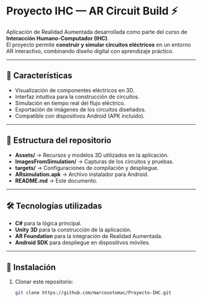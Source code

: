 # Proyecto IHC — AR Circuit Build ⚡

Aplicación de Realidad Aumentada desarrollada como parte del curso de **Interacción Humano-Computador (IHC)**.  
El proyecto permite **construir y simular circuitos eléctricos** en un entorno AR interactivo, combinando diseño digital con aprendizaje práctico.

---

## 🚀 Características
- Visualización de componentes eléctricos en 3D.
- Interfaz intuitiva para la construcción de circuitos.
- Simulación en tiempo real del flujo eléctrico.
- Exportación de imágenes de los circuitos diseñados.
- Compatible con dispositivos Android (APK incluido).

---

## 📂 Estructura del repositorio
- **Assets/** → Recursos y modelos 3D utilizados en la aplicación.  
- **ImagesFromSimulation/** → Capturas de los circuitos y pruebas.  
- **targets/** → Configuraciones de compilación y despliegue.  
- **ARsimulation.apk** → Archivo instalador para Android.  
- **README.md** → Este documento.  

---

## 🛠️ Tecnologías utilizadas
- **C#** para la lógica principal.  
- **Unity 3D** para la construcción de la aplicación.  
- **AR Foundation** para la integración de Realidad Aumentada.  
- **Android SDK** para despliegue en dispositivos móviles.  

---

## 📱 Instalación
1. Clonar este repositorio:  
   ```bash
   git clone https://github.com/marcosotomac/Proyecto-IHC.git
